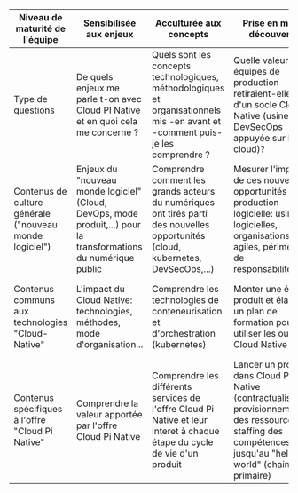 


Niveau de maturité de l'équipe|	Sensibilisée aux enjeux|Acculturée aux concepts|Prise en main/ découverte| Expérimentée/ conformité|Avancée/ perfomance|
|------|------|-----|-----|-----|-----|
| Type de questions| De quels enjeux me parle t-on avec Cloud PI Native et en quoi cela me concerne ?| Quels sont les concepts technologiques, méthodologiques et organisationnels mis -en avant et -comment puis-je les comprendre ?| Quelle valeur mes équipes de production retiraient-elles d'un socle Cloud Native (usine DevSecOps appuyée sur le cloud)?| Comment tirer le plein potentiel d'une offre Cloud Native?| Comment garantir la continuité des pratiques, la MCO/MCS et les évolutions au meilleur niveau de performances?|
|Contenus de culture générale ("nouveau monde logiciel")|Enjeux du "nouveau monde logiciel" (Cloud, DevOps, mode produit,...) pour la transformations du numérique public|Comprendre comment les grands acteurs du numériques ont tirés parti des nouvelles opportunités (cloud, kubernetes, DevSecOps,...) |Mesurer l'impact de ces nouvelles opportunités sur la production logicielle: usines logicielles, organisations agiles, périmètres de responsabilités...|Assurer la sécurité et la qualité dans "le nouveau monde logiciel" (zéro-trust) |Manager pour rester autonome et performant sur la durée (anti-patterns, mode produit, cloud-agile...)|
|Contenus communs aux technologies "Cloud-Native"|L'impact du Cloud Native: technologies, méthodes, mode d'organisation...|Comprendre les technologies  de conteneurisation et d'orchestration (kubernetes)|Monter une équipe produit et élaborer un plan de formation pour utiliser les outils Cloud Native|Concevoir un produit et gérer le cycle de A à Z en Cloud Native (sécurité k8s)|Utiliser les technologies du CNCF Landscape et les charts Helms / Operators|
|Contenus spécifiques à l'offre "Cloud Pi Native"|Comprendre la valeur apportée par l'offre Cloud Pi Native|Comprendre les différents services de l'offre Cloud Pi Native et leur interet à chaque étape du cycle de vie d'un produit|Lancer un projet dans Cloud Pi Native (contractualisation, provisionnement des ressources, staffing des compétences, ...) jusqu'au "hello world" (chaine primaire) |Contruire un projet avec Cloud Pi Native: exigences/CCT, sécurité, ... jusqu'à la production (chaine secondaire)|Assurer la disponibilité et la continuité en production, garder les options ouvertes sur les transitions futures|

